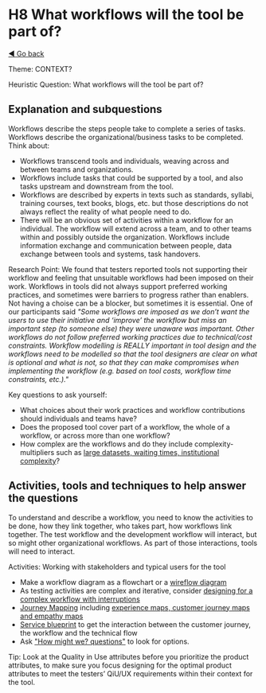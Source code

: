 # H8 What workflows will the tool be part of?
[◄ Go back](README.md)

Theme: CONTEXT?

Heuristic Question: What workflows will the tool be part of?

## Explanation and subquestions

Workflows describe the steps people take to complete a series of tasks. Workflows describe the organizational/business tasks to be completed.
Think about: 
- Workflows transcend tools and individuals, weaving across and between teams and organizations. 
- Workflows include tasks that could be supported by a tool, and also tasks upstream and downstream from the tool.
- Workflows are described by experts in texts such as standards, syllabi, training courses, text books, blogs, etc. but those descriptions do not always reflect the reality of what people need to do.
- There will be an obvious set of activities within a workflow for an individual. The workflow will extend across a team, and to other teams within and possibly outside the organization. Workflows include information exchange and communication between people, data exchange between tools and systems, task handovers.

Research Point: We found that testers reported tools not supporting their workflow and feeling that unsuitable workflows had been imposed on their work. Workflows in tools did not always support preferred working practices, and sometimes were barriers to progress rather than enablers. Not having a choise can be a blocker, but sometimes it is essential. One of our participants said *"Some workflows are imposed as we don’t want the users to use their initiative and ‘improve’ the workflow but miss an important step (to someone else) they were unaware was important.  Other workflows do not follow preferred working practices due to technical/cost constraints. Workflow modelling is REALLY important in tool design and the workflows need to be modelled so that the tool designers are clear on what is optional and what is not, so that they can make compromises when implementing the workflow (e.g. based on tool costs, workflow time constraints, etc.)."* 

Key questions to ask yourself:
- What choices about their work practices and workflow contributions should individuals and teams have?
- Does the proposed tool cover part of a workflow, the whole of a workflow, or across more than one workflow?
- How complex are the workflows and do they include complexity-multipliers such as [large datasets, waiting times, institutional complexity](https://www.nngroup.com/articles/complex-application-design-framework/)?

## Activities, tools and techniques to help answer the questions
To understand and describe a workflow, you need to know the activities to be done, how they link together, who takes part, how workflows link together.
The test workflow and the development workflow will interact, but so might other organizational workflows. As part of those interactions, tools will need to interact.


Activities: Working with stakeholders and typical users for the tool
- Make a workflow diagram as a flowchart or a [wireflow diagram](https://www.nngroup.com/articles/wireflows/)
- As testing activities are complex and iterative, consider [designing for a complex workflow with interruptions](https://www.nngroup.com/articles/designing-for-waits-and-interruptions/)
- [Journey Mapping](https://www.nngroup.com/articles/journey-mapping-101/) including [experience maps, customer journey maps and empathy maps](https://www.nngroup.com/articles/ux-mapping-cheat-sheet/)
- [Service blueprint](https://www.nngroup.com/articles/service-blueprints-definition/) to get the interaction between the customer journey, the workflow and the technical flow
- Ask ["How might we? questions"](https://www.nngroup.com/articles/how-might-we-questions/) to look for options.

Tip: Look at the Quality in Use attributes before you prioritize the product attributes, to make sure you focus designing for the optimal product attributes to meet the testers’ QiU/UX requirements within their context for the tool.
